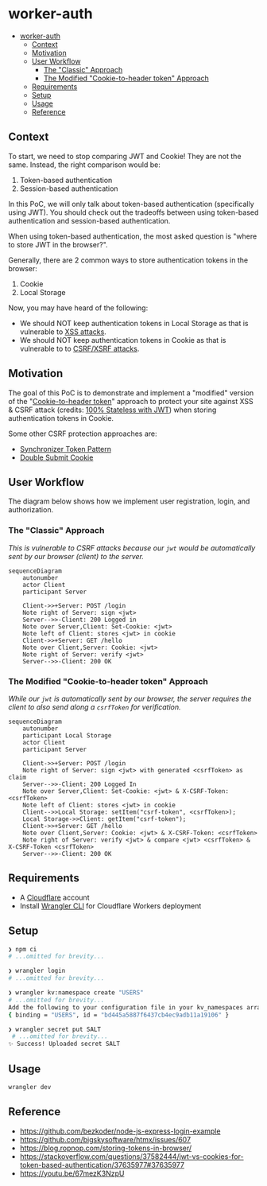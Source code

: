 # worker-auth

- [worker-auth](#worker-auth)
  - [Context](#context)
  - [Motivation](#motivation)
  - [User Workflow](#user-workflow)
    - [The "Classic" Approach](#the-classic-approach)
    - [The Modified "Cookie-to-header token" Approach](#the-modified-cookie-to-header-token-approach)
  - [Requirements](#requirements)
  - [Setup](#setup)
  - [Usage](#usage)
  - [Reference](#reference)

## Context

To start, we need to stop comparing JWT and Cookie! They are not the same. Instead, the right comparison would be:

1. Token-based authentication
2. Session-based authentication

In this PoC, we will only talk about token-based authentication (specifically using JWT). You should check out the tradeoffs between using token-based authentication and session-based authentication.

When using token-based authentication, the most asked question is "where to store JWT in the browser?".

Generally, there are 2 common ways to store authentication tokens in the browser:

1. Cookie
2. Local Storage

Now, you may have heard of the following:

-   We should NOT keep authentication tokens in Local Storage as that is vulnerable to [XSS attacks](https://developer.mozilla.org/en-US/docs/Glossary/Cross-site_scripting).
-   We should NOT keep authentication tokens in Cookie as that is vulnerable to to [CSRF/XSRF attacks](https://developer.mozilla.org/en-US/docs/Glossary/CSRF).

## Motivation

The goal of this PoC is to demonstrate and implement a "modified" version of the "[Cookie-to-header token](https://en.wikipedia.org/wiki/Cross-site_request_forgery#Cookie-to-header_token)" approach to protect your site against XSS & CSRF attack (credits: [100% Stateless with JWT](https://youtu.be/67mezK3NzpU?t=2355)) when storing authentication tokens in Cookie.

Some other CSRF protection approaches are:

-   [Synchronizer Token Pattern](https://en.wikipedia.org/wiki/Cross-site_request_forgery#Synchronizer_token_pattern)
-   [Double Submit Cookie](https://en.wikipedia.org/wiki/Cross-site_request_forgery#Double_Submit_Cookie)

## User Workflow

The diagram below shows how we implement user registration, login, and authorization.

### The "Classic" Approach

_This is vulnerable to CSRF attacks because our `jwt` would be automatically sent by our browser (client) to the server._

```mermaid
sequenceDiagram
    autonumber
    actor Client
    participant Server

    Client->>+Server: POST /login
    Note right of Server: sign <jwt>
    Server-->>-Client: 200 Logged in
    Note over Server,Client: Set-Cookie: <jwt>
    Note left of Client: stores <jwt> in cookie
    Client->>+Server: GET /hello
    Note over Client,Server: Cookie: <jwt>
    Note right of Server: verify <jwt>
    Server-->>-Client: 200 OK
```

### The Modified "Cookie-to-header token" Approach

_While our `jwt` is automatically sent by our browser, the server requires the client to also send along a `csrfToken` for verification._

```mermaid
sequenceDiagram
    autonumber
    participant Local Storage
    actor Client
    participant Server

    Client->>+Server: POST /login
    Note right of Server: sign <jwt> with generated <csrfToken> as claim
    Server-->>-Client: 200 Logged In
    Note over Server,Client: Set-Cookie: <jwt> & X-CSRF-Token: <csrfToken>
    Note left of Client: stores <jwt> in cookie
    Client-->>Local Storage: setItem("csrf-token", <csrfToken>);
    Local Storage->>Client: getItem("csrf-token");
    Client->>+Server: GET /hello
    Note over Client,Server: Cookie: <jwt> & X-CSRF-Token: <csrfToken>
    Note right of Server: verify <jwt> & compare <jwt> <csrfToken> & X-CSRF-Token <csrfToken>
    Server-->>-Client: 200 OK
```

## Requirements

-   A [Cloudflare](https://www.cloudflare.com/) account
-   Install [Wrangler CLI](https://developers.cloudflare.com/workers/wrangler/cli-wrangler/) for Cloudflare Workers deployment

## Setup

```sh
❯ npm ci
# ...omitted for brevity...

❯ wrangler login
# ...omitted for brevity...

❯ wrangler kv:namespace create "USERS"
# ...omitted for brevity...
Add the following to your configuration file in your kv_namespaces array:
{ binding = "USERS", id = "bd445a5887f6437cb4ec9adb11a19106" }

❯ wrangler secret put SALT
 # ...omitted for brevity...
✨ Success! Uploaded secret SALT
```

## Usage

```sh
wrangler dev
```

## Reference

-   https://github.com/bezkoder/node-js-express-login-example
-   https://github.com/bigskysoftware/htmx/issues/607
-   https://blog.ropnop.com/storing-tokens-in-browser/
-   https://stackoverflow.com/questions/37582444/jwt-vs-cookies-for-token-based-authentication/37635977#37635977
-   https://youtu.be/67mezK3NzpU
